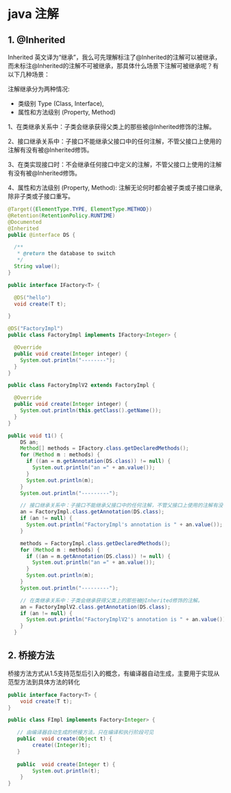# java 注解

## 1. @Inherited

Inherited 英文译为“继承”，我么可先理解标注了@Inherited的注解可以被继承，而未标注@Inherited的注解不可被继承，那具体什么场景下注解可被继承呢？有以下几种场景：

注解继承分为两种情况:
- 类级别 Type (Class, Interface),
- 属性和方法级别 (Property, Method)

1、在类继承关系中：子类会继承获得父类上的那些被@Inherited修饰的注解。

2、接口继承关系中：子接口不能继承父接口中的任何注解，不管父接口上使用的注解有没有被@Inherited修饰。

3、在类实现接口时：不会继承任何接口中定义的注解，不管父接口上使用的注解有没有被@Inherited修饰。

4、属性和方法级别 (Property, Method): 注解无论何时都会被子类或子接口继承, 除非子类或子接口重写。

```java
@Target({ElementType.TYPE, ElementType.METHOD})
@Retention(RetentionPolicy.RUNTIME)
@Documented
@Inherited
public @interface DS {

  /**
   * @return the database to switch
   */
  String value();
} 

public interface IFactory<T> {

  @DS("hello")
  void create(T t);

}

@DS("FactoryImpl")
public class FactoryImpl implements IFactory<Integer> {

  @Override
  public void create(Integer integer) {
    System.out.println("--------");
  }
}

public class FactoryImplV2 extends FactoryImpl {

  @Override
  public void create(Integer integer) {
    System.out.println(this.getClass().getName());
  }
}

public void t1() {
    DS an;
    Method[] methods = IFactory.class.getDeclaredMethods();
    for (Method m : methods) {
      if ((an = m.getAnnotation(DS.class)) != null) {
        System.out.println("an =" + an.value());
      }
      System.out.println(m);
    }
    System.out.println("---------");

    // 接口继承关系中：子接口不能继承父接口中的任何注解，不管父接口上使用的注解有没有被@Inherited修饰
    an = FactoryImpl.class.getAnnotation(DS.class);
    if (an != null) {
      System.out.println("FactoryImpl's annotation is " + an.value());
    }

    methods = FactoryImpl.class.getDeclaredMethods();
    for (Method m : methods) {
      if ((an = m.getAnnotation(DS.class)) != null) {
        System.out.println("an =" + an.value());
      }
      System.out.println(m);
    }
    System.out.println("---------");

    // 在类继承关系中：子类会继承获得父类上的那些被@Inherited修饰的注解。
    an = FactoryImplV2.class.getAnnotation(DS.class);
    if (an != null) {
      System.out.println("FactoryImplV2's annotation is " + an.value());
    }
  }

```

## 2. 桥接方法

桥接方法方式从1.5支持范型后引入的概念，有编译器自动生成，主要用于实现从范型方法到具体方法的转化

```java
public interface Factory<T> {
    void create(T t);
}

public class FImpl implements Factory<Integer> {

   // 由编译器自动生成的桥接方法，只在编译和执行阶段可见
   public  void create(Object t) {
        create((Integer)t);
   }
    
   public  void create(Integer t) {
        System.out.println(t);
    }
}

```

